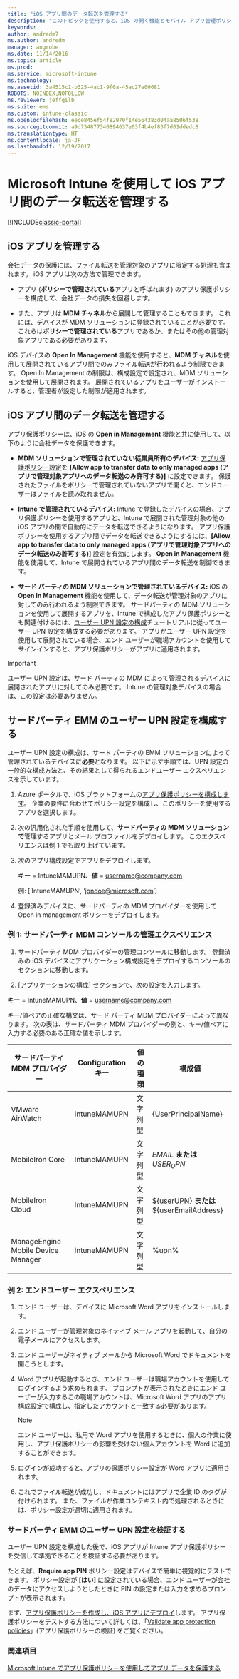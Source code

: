 ```yaml
---
title: "iOS アプリ間のデータ転送を管理する"
description: "このトピックを使用すると、iOS の開く機能とモバイル アプリ管理ポリシーを使用してアプリ間のデータ転送を管理する方法を把握できます。"
keywords: 
author: andredm7
ms.author: andredm
manager: angrobe
ms.date: 11/14/2016
ms.topic: article
ms.prod: 
ms.service: microsoft-intune
ms.technology: 
ms.assetid: 3a4515c1-b325-4ac1-9f0a-45ac27e00681
ROBOTS: NOINDEX,NOFOLLOW
ms.reviewer: jeffgilb
ms.suite: ems
ms.custom: intune-classic
ms.openlocfilehash: eece845ef54f82970f14e564383d04aa8506f538
ms.sourcegitcommit: a9d734877340894637e03f4b4ef83f7d01ddedc8
ms.translationtype: HT
ms.contentlocale: ja-JP
ms.lasthandoff: 12/19/2017
---
```

# <a name="manage-data-transfer-between-ios-apps-with-microsoft-intune"></a>Microsoft Intune を使用して iOS アプリ間のデータ転送を管理する

[!INCLUDE[classic-portal](../includes/classic-portal.md)]

## <a name="manage-ios-apps"></a>iOS アプリを管理する
会社データの保護には、ファイル転送を管理対象のアプリに限定する処理も含まれます。  iOS アプリは次の方法で管理できます。

-   アプリ (**ポリシーで管理されている**アプリと呼ばれます) のアプリ保護ポリシーを構成して、会社データの損失を回避します。

-   また、アプリは **MDM チャネル**から展開して管理することもできます。  これには、デバイスが MDM ソリューションに登録されていることが必要です。 これらは**ポリシーで管理されている**アプリであるか、またはその他の管理対象アプリである必要があります。

iOS デバイスの **Open In Management** 機能を使用すると、**MDM チャネル**を使用して展開されているアプリ間でのみファイル転送が行われるよう制限できます。 Open In Management の制限は、構成設定で設定され、MDM ソリューションを使用して展開されます。  展開されているアプリをユーザーがインストールすると、管理者が設定した制限が適用されます。

##  <a name="manage-data-transfer-between-ios-apps"></a>iOS アプリ間のデータ転送を管理する
アプリ保護ポリシーは、iOS の **Open in Management** 機能と共に使用して、以下のように会社データを保護できます。

-   **MDM ソリューションで管理されていない従業員所有のデバイス:** [アプリ保護ポリシー設定](create-and-deploy-mobile-app-management-policies-with-microsoft-intune.md)を **[Allow app to transfer data to only managed apps (アプリで管理対象アプリへのデータ転送のみ許可する)]** に設定できます。 保護されたファイルをポリシーで管理されていないアプリで開くと、エンドユーザーはファイルを読み取れません。

-   **Intune で管理されているデバイス:** Intune で登録したデバイスの場合、アプリ保護ポリシーを使用するアプリと、Intune で展開された管理対象の他の iOS アプリの間で自動的にデータを転送できるようになります。 アプリ保護ポリシーを使用するアプリ間でデータを転送できるようにするには、**[Allow app to transfer data to only managed apps (アプリで管理対象アプリへのデータ転送のみ許可する)]** 設定を有効にします。 **Open in Management** 機能を使用して、Intune で展開されているアプリ間のデータ転送を制御できます。   

-   **サード パーティの MDM ソリューションで管理されているデバイス:** iOS の **Open In Management** 機能を使用して、データ転送が管理対象のアプリに対してのみ行われるよう制限できます。
サードパーティの MDM ソリューションを使用して展開するアプリを、Intune で構成したアプリ保護ポリシーとも関連付けるには、[ユーザー UPN 設定の構成](#configure-user-upn-setting-for-third-party-emm)チュートリアルに従ってユーザー UPN 設定を構成する必要があります。  アプリがユーザー UPN 設定を使用して展開されている場合、エンド ユーザーが職場アカウントを使用してサインインすると、アプリ保護ポリシーがアプリに適用されます。

> [!IMPORTANT]
> ユーザー UPN 設定は、サード パーティの MDM によって管理されるデバイスに展開されたアプリに対してのみ必要です。  Intune の管理対象デバイスの場合は、この設定は必要ありません。

## <a name="configure-user-upn-setting-for-third-party-emm"></a>サードパーティ EMM のユーザー UPN 設定を構成する
ユーザー UPN 設定の構成は、サード パーティの EMM ソリューションによって管理されているデバイスに**必要**となります。 以下に示す手順では、UPN 設定の一般的な構成方法と、その結果として得られるエンドユーザー エクスペリエンスを示しています。


1.  Azure ポータルで、iOS プラットフォームの[アプリ保護ポリシーを構成します](create-and-deploy-mobile-app-management-policies-with-microsoft-intune.md)。 企業の要件に合わせてポリシー設定を構成し、このポリシーを使用するアプリを選択します。

2.  次の汎用化された手順を使用して、**サードパーティの MDM ソリューションで**管理するアプリとメール プロファイルをデプロイします。 このエクスペリエンスは例 1 でも取り上げています。

  1.  次のアプリ構成設定でアプリをデプロイします。

      **キー** = IntuneMAMUPN、**値** = <username@company.com>

      例: [‘IntuneMAMUPN’, ‘jondoe@microsoft.com’]

  2.  登録済みデバイスに、サードパーティの MDM プロバイダーを使用して Open in management ポリシーをデプロイします。


### <a name="example-1-admin-experience-in-third-party-mdm-console"></a>例 1: サードパーティ MDM コンソールの管理エクスペリエンス

1. サードパーティ MDM プロバイダーの管理コンソールに移動します。 登録済みの iOS デバイスにアプリケーション構成設定をデプロイするコンソールのセクションに移動します。

2. [アプリケーションの構成] セクションで、次の設定を入力します。

  **キー** = IntuneMAMUPN、**値** = <username@company.com>

  キー/値ペアの正確な構文は、サード パーティ MDM プロバイダーによって異なります。 次の表は、サードパーティ MDM プロバイダーの例と、キー/値ペアに入力する必要のある正確な値を示します。

|サードパーティ MDM プロバイダー| Configuration キー | 値の種類 | 構成値|
| ------- | ---- | ---- | ---- |
| VMware AirWatch | IntuneMAMUPN | 文字列型 | {UserPrincipalName}|
| MobileIron Core | IntuneMAMUPN | 文字列型 | $EMAIL$  **または**  $USER_UPN$ |
| MobileIron Cloud | IntuneMAMUPN | 文字列型 | ${userUPN} **または** ${userEmailAddress} |
| ManageEngine Mobile Device Manager | IntuneMAMUPN | 文字列型 | %upn% |

### <a name="example-2-end-user-experience"></a>例 2: エンドユーザー エクスペリエンス

1.  エンド ユーザーは、デバイスに Microsoft Word アプリをインストールします。

2.  エンド ユーザーが管理対象のネイティブ メール アプリを起動して、自分の電子メールにアクセスします。

3.  エンド ユーザーがネイティブ メールから Microsoft Word でドキュメントを開こうとします。

4.  Word アプリが起動するとき、エンド ユーザーは職場アカウントを使用してログインするよう求められます。  プロンプトが表示されたときにエンド ユーザーが入力するこの職場アカウントは、Microsoft Word アプリのアプリ構成設定で構成し、指定したアカウントと一致する必要があります。

    > [!NOTE]
    > エンド ユーザーは、私用で Word アプリを使用するときに、個人の作業に使用し、アプリ保護ポリシーの影響を受けない個人アカウントを Word に追加することができます。

5.  ログインが成功すると、アプリの保護ポリシー設定が Word アプリに適用されます。

6.  これでファイル転送が成功し、ドキュメントにはアプリで企業 ID のタグが付けられます。 また、ファイルが作業コンテキスト内で処理されるときには、ポリシー設定が適切に適用されます。

### <a name="validate-user-upn-setting-for-third-party-emm"></a>サードパーティ EMM のユーザー UPN 設定を検証する

ユーザー UPN 設定を構成した後で、iOS アプリが Intune アプリ保護ポリシーを受信して準拠できることを検証する必要があります。

たとえば、**Require app PIN** ポリシー設定はデバイスで簡単に視覚的にテストできます。 ポリシー設定が **[はい]** に設定されている場合、エンド ユーザーが会社のデータにアクセスしようとしたときに PIN の設定または入力を求めるプロンプトが表示されます。

まず、[アプリ保護ポリシーを作成し、iOS アプリにデプロイ](create-and-deploy-mobile-app-management-policies-with-microsoft-intune.md)します。 アプリ保護ポリシーをテストする方法について詳しくは、「[Validate app protection policies](validate-mobile-application-management.md)」(アプリ保護ポリシーの検証) をご覧ください。



### <a name="see-also"></a>関連項目
[Microsoft Intune でアプリ保護ポリシーを使用してアプリ データを保護する](protect-app-data-using-mobile-app-management-policies-with-microsoft-intune.md)
